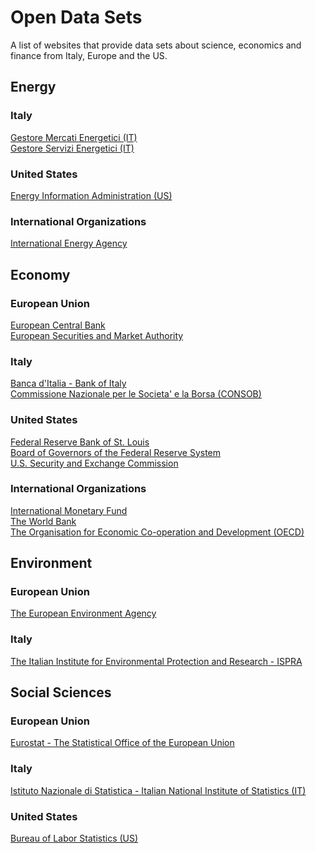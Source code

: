 Open Data Sets
==============
A list of websites that provide data sets about science, economics and finance
from Italy, Europe and the US.

## Energy
### Italy
[Gestore Mercati Energetici (IT)](https://www.mercatoelettrico.org/It/default.aspx)  
[Gestore Servizi Energetici (IT)](https://gse.it/)    

### United States
[Energy Information Administration (US)](https://www.eia.gov/)  

### International Organizations
[International Energy Agency](https://www.iea.org/)  

## Economy
### European Union
[European Central Bank](https://www.ecb.europa.eu/home/html/index.en.html)  
[European Securities and Market Authority](https://www.esma.europa.eu/)  

### Italy
[Banca d'Italia - Bank of Italy](https://www.bancaditalia.it/)  
[Commissione Nazionale per le Societa' e la Borsa (CONSOB)](https://www.consob.it/)  

### United States
[Federal Reserve Bank of St. Louis](https://fred.stlouisfed.org/)  
[Board of Governors of the Federal Reserve System](https://www.federalreserve.gov/)  
[U.S. Security and Exchange Commission](https://www.sec.gov/)  

### International Organizations
[International Monetary Fund](https://www.imf.org/en/Home)  
[The World Bank](https://www.worldbank.org/en/home)  
[The Organisation for Economic Co-operation and Development (OECD)](https://www.oecd.org/)  

## Environment
### European Union
[The European Environment Agency](https://www.eea.europa.eu/)  

### Italy
[The Italian Institute for Environmental Protection and Research - ISPRA](https://www.isprambiente.gov.it/en)  

## Social Sciences
### European Union
[Eurostat - The Statistical Office of the European Union](https://ec.europa.eu/eurostat)  

### Italy
[Istituto Nazionale di Statistica - Italian National Institute of Statistics (IT)](https://www.istat.it/en/)  

### United States
[Bureau of Labor Statistics (US)](https://www.bls.gov/)  
